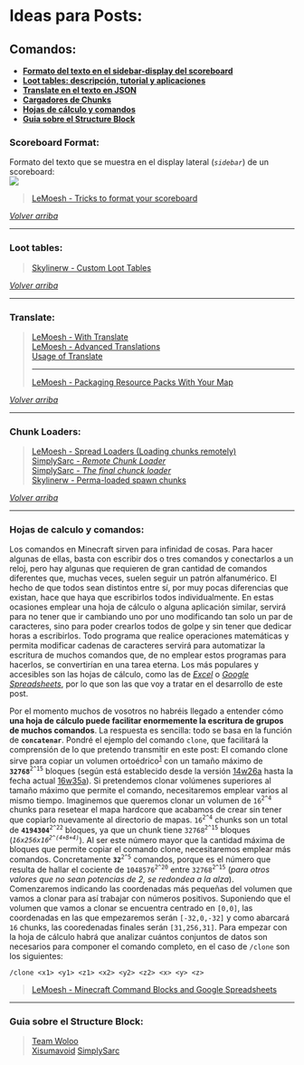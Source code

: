 # Ideas para Posts:  
## Comandos:  

 - [**Formato del texto en el sidebar-display del scoreboard**](#scoreboard-format)
 - [**Loot tables: descripción, tutorial y aplicaciones**](#loot-tables)
 - [**Translate en el texto en JSON**](#translate)
 - [**Cargadores de Chunks**](#chunk-loaders)
 - [**Hojas de cálculo y comandos**](#hojas-de-calculo-y-comandos)
 - [**Guia sobre el Structure Block**](#guia-sobre-el-structure-block)

### Scoreboard Format:
Formato del texto que se muestra en el display lateral (*`sidebar`*) de un scoreboard:  
![](http://i2.wp.com/i.imgur.com/Lf5PQQ7.png)

> [LeMoesh - Tricks to format your scoreboard](http://moesh.ca/tricks-to-format-your-scoreboard/)  

[*Volver arriba*](#ideas-para-posts)


----------
### Loot tables:

> [Skylinerw - Custom Loot Tables](http://www.minecraftforum.net/forums/minecraft-discussion/redstone-discussion-and/command-blocks/2546347-1-9-custom-loot-tables?comment=1)  

[*Volver arriba*](#ideas-para-posts)


----------
### Translate:
> [LeMoesh - With Translate](http://moesh.ca/with-translate/)  
> [LeMoesh - Advanced Translations](http://moesh.ca/advanced-translations/)  
> [Usage of Translate](https://usecanvas.com/minecraft/minecraft-complex-translation/1i9ZLUInU8ul6Xl5CwJMg2)  
> 
> ------
> [LeMoesh - Packaging Resource Packs With Your Map](http://moesh.ca/packaging-resource-packs-with-your-map/)  

[*Volver arriba*](#ideas-para-posts)


----------
### Chunk Loaders:

> [LeMoesh - Spread Loaders (Loading chunks remotely)](http://moesh.ca/spread-loaders/)  
> [SimplySarc - *Remote Chunk Loader*](http://youtu.be/O8dv9P49cKk)  
> [SimplySarc - *The final chunck loader*](https://youtu.be/egqsmXD_oCM)  
> [Skylinerw - Perma-loaded spawn chunks](http://www.minecraftforum.net/forums/mapping-and-modding/maps/1537579-function-1-8-perma-loaded-spawn-chunks-void-world?comment=1)  

[*Volver arriba*](#ideas-para-posts)


----------
### Hojas de calculo y comandos:
Los comandos en Minecraft sirven para infinidad de cosas. Para hacer algunas de ellas, basta con escribir dos o tres comandos y conectarlos a un reloj, pero hay algunas que requieren de gran cantidad de comandos diferentes que, muchas veces, suelen seguir un patrón alfanumérico. El hecho de que todos sean distintos entre sí, por muy pocas diferencias que existan, hace que haya que escribirlos todos individualmente. En estas ocasiones emplear una hoja de cálculo o alguna aplicación similar, servirá para no tener que ir cambiando uno por uno modificando tan solo un par de caracteres, sino para poder crearlos todos de golpe y sin tener que dedicar horas a escribirlos.
Todo programa que realice operaciones matemáticas y permita modificar cadenas de caracteres servirá para automatizar la escritura de muchos comandos que, de no emplear estos programas para hacerlos, se convertirían en una tarea eterna. Los más populares y accesibles son las hojas de cálculo, como las de [*Excel*](https://products.office.com/es-es/excel) o [*Google Spreadsheets*](https://www.google.es/intl/es/sheets/about/), por lo que son las que voy a tratar en el desarrollo de este post.

Por el momento muchos de vosotros no habréis llegado a entender cómo **una hoja de cálculo puede facilitar enormemente la escritura de grupos de muchos comandos**. La respuesta es sencilla: todo se basa en la función de **`concatenar`**. Pondré el ejemplo del comando `clone`, que facilitará la comprensión de lo que pretendo transmitir en este post:
El comando clone sirve para copiar un volumen ortoédrico<sup>[1](https://upload.wikimedia.org/wikipedia/commons/thumb/8/83/Ortoedro.png/320px-Ortoedro.png)</sup> con un tamaño máximo de **`32768`**<sup>`2^15`</sup> bloques (según está establecido desde la versión [14w26a](http://minecraft.gamepedia.com/14w26a#Changes) hasta la fecha actual [16w35a](http://minecraft.gamepedia.com/16w02a)). Si pretendemos clonar volúmenes superiores al tamaño máximo que permite el comando, necesitaremos emplear varios al mismo tiempo. Imaginemos que queremos clonar un volumen de `16`<sup>`2^4`</sup> chunks para resetear el mapa hardcore que acabamos de crear sin tener que copiarlo nuevamente al directorio de mapas. `16`<sup>`2^4`</sup> chunks son un total de **`4194304`**<sup>`2^22`</sup> bloques, ya que un chunk tiene `32768`<sup>`2^15`</sup> bloques (*`16x256x16`<sup>`2^(4+8+4)`</sup>*). Al ser este número mayor que la cantidad máxima de bloques que permite copiar el comando clone, necesitaremos emplear más comandos. Concretamente **`32`**<sup>`2^5`</sup> comandos, porque es el número que resulta de hallar el cociente de `1048576`<sup>`2^20`</sup> entre `32768`<sup>`2^15`</sup> (*para otros valores que no sean potencias de 2, se redondea a la alza*).
Comenzaremos indicando las coordenadas más pequeñas del volumen que vamos a clonar para así trabajar con números positivos. Suponiendo que el volumen que vamos a clonar se encuentra centrado en `[0,0]`, las coordenadas en las que empezaremos serán `[-32,0,-32]` y como abarcará `16` chunks, las cooredenadas finales serán `[31,256,31]`. Para empezar con la hoja de cálculo habrá que analizar cuántos conjuntos de datos son necesarios para componer el comando completo, en el caso de `/clone` son los siguientes:

    /clone <x1> <y1> <z1> <x2> <y2> <z2> <x> <y> <z>
 

> [LeMoesh - Minecraft Command Blocks and Google Spreadsheets](http://moesh.ca/minecraft-command-blocks-and-google-spreadsheets-your-first-steps-to-madness/)  


----------

### Guia sobre el Structure Block:

> [Team Woloo](https://youtu.be/543WnTIThGc)  
> [Xisumavoid]()
> [SimplySarc](https://youtu.be/JkQ5TDUnNOg)